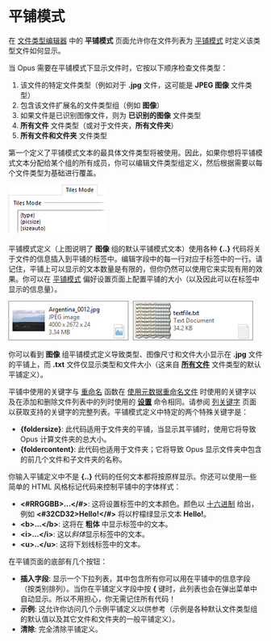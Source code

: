 # 平铺模式

在 [文件类型编辑器](../filetype_editor/README.zh.md) 中的 **平铺模式** 页面允许你在文件列表为 [平铺模式](/Manual/basic_concepts/the_lister/view_modes.zh.md) 时定义该类型文件如何显示。

当 Opus 需要在平铺模式下显示文件时，它按以下顺序检查文件类型：

1. 该文件的特定文件类型（例如对于 **.jpg** 文件，这可能是 **JPEG 图像** 文件类型）
2. 包含该文件扩展名的文件类型组（例如 **图像**）
3. 如果文件是已识别图像文件，则为 **已识别的图像** 文件类型
4. **所有文件** 文件类型（或对于文件夹，**所有文件夹**）
5. **所有文件和文件夹** 文件类型

第一个定义了平铺模式文本的最具体文件类型将被使用。因此，如果你想将平铺模式文本分配给某个组的所有成员，你可以编辑文件类型组定义，然后根据需要以每个文件类型为基础进行覆盖。

![](/Manual/images/media/tiles_-_images.png) 

  
平铺模式定义（上图说明了 **图像** 组的默认平铺模式文本）使用各种 **{..}** 代码将关于文件的信息插入到平铺的标签中。编辑字段中的每一行对应于标签中的一行。请记住，平铺上可以显示的文本数量是有限的，但你仍然可以使用它来实现有用的效果。你可以在 [平铺模式](/Manual/preferences/preferences_categories/file_display_modes/tiles_mode.zh.md) 偏好设置页面上配置平铺的大小（以及因此可以在标签中显示的信息量）。

![](/Manual/images/media/tiles_-_example.png)

  
你可以看到 **图像** 组平铺模式定义导致类型、图像尺寸和文件大小显示在 **.jpg** 文件的平铺上，而 **.txt** 文件仅显示类型和文件大小（这来自 **[所有文件](../directory_opus_file_types.zh.md)** 文件类型的默认平铺定义）。

平铺中使用的关键字与 [重命名](/Manual/file_operations/renaming_files/README.zh.md) 函数在 [使用元数据重命名文件](/Manual/file_operations/renaming_files/advanced_rename/renaming_with_metadata.zh.md) 时使用的关键字以及在添加和删除文件列表中的列时使用的 **[设置](/Manual/reference/command_reference/internal_commands/set.zh.md)** 命令相同。请参阅 [列关键字](/Manual/reference/metadata_keywords/keywords_for_columns.zh.md) 页面以获取支持的关键字的完整列表。平铺模式定义中特定的两个特殊关键字是：

- **{foldersize}**: 此代码适用于文件夹的平铺，当显示其平铺时，使用它将导致 Opus 计算文件夹的总大小。 
- **{foldercontent}**: 此代码也适用于文件夹；它将导致 Opus 显示文件夹中包含的前几个文件和子文件夹的名称。

你输入平铺定义中不是 **{..}** 代码的任何文本都将按原样显示。你还可以使用一些简单的 HTML 风格标记代码来控制平铺中的字体样式：

- **\<#RRGGBB\>...\</#\>**: 这将设置标签中的文本颜色。颜色以 [十六进制](http://en.wikipedia.org/wiki/Web_colors) 给出，例如 **\<#32CD32\>Hello!\</#\>** 将以柠檬绿显示文本 **Hello!**。
- **\<b\>...\</b\>**: 这将在 **粗体** 中显示标签中的文本。
- **\<i\>...\</i\>**: 这以*斜体*显示标签中的文本。
- **\<u\>..\</u\>**: 这将下划线标签中的文本。

在平铺页面的底部有几个按钮：

- **插入字段**: 显示一个下拉列表，其中包含所有你可以用在平铺中的信息字段（按类别排列）。当你在平铺定义字段中按 **{** 键时，此列表也会在弹出菜单中自动显示。所以不用担心，你无需记住所有代码！
- **示例**: 这允许你访问几个示例平铺定义以供参考（示例是各种默认文件类型组的默认值以及其它文件和文件夹的一般平铺定义）。
- **清除**: 完全清除平铺定义。